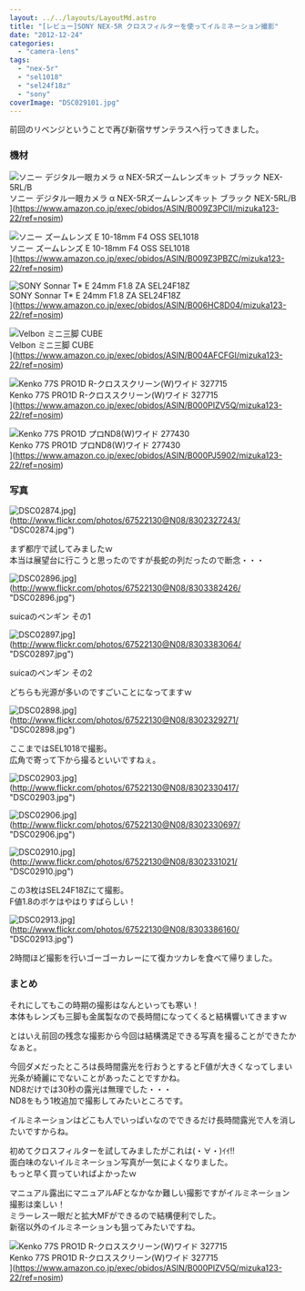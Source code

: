 ```yaml
---
layout: ../../layouts/LayoutMd.astro
title: "[レビュー]SONY NEX-5R クロスフィルターを使ってイルミネーション撮影"
date: "2012-12-24"
categories: 
  - "camera-lens"
tags: 
  - "nex-5r"
  - "sel1018"
  - "sel24f18z"
  - "sony"
coverImage: "DSC029101.jpg"
---
```


前回のリベンジということで再び新宿サザンテラスへ行ってきました。

### 機材

![ソニー デジタル一眼カメラ α NEX-5Rズームレンズキット ブラック NEX-5RL/B](/archive/images/41Ihx2NlCKL._SL160_.jpg)  
ソニー デジタル一眼カメラ α NEX-5Rズームレンズキット ブラック NEX-5RL/B  
](https://www.amazon.co.jp/exec/obidos/ASIN/B009Z3PCII/mizuka123-22/ref=nosim)

![ソニー ズームレンズ E 10-18mm F4 OSS SEL1018](/archive/images/31C%2BEiE2-%2BL._SL160_.jpg)  
ソニー ズームレンズ E 10-18mm F4 OSS SEL1018  
](https://www.amazon.co.jp/exec/obidos/ASIN/B009Z3PBZC/mizuka123-22/ref=nosim)

![SONY Sonnar T* E 24mm F1.8 ZA SEL24F18Z](/archive/images/410KeggzDDL._SL160_.jpg)  
SONY Sonnar T\* E 24mm F1.8 ZA SEL24F18Z  
](https://www.amazon.co.jp/exec/obidos/ASIN/B006HC8D04/mizuka123-22/ref=nosim)

![Velbon ミニ三脚 CUBE](/archive/images/41AlUOyDNOL._SL160_.jpg)  
Velbon ミニ三脚 CUBE  
](https://www.amazon.co.jp/exec/obidos/ASIN/B004AFCFGI/mizuka123-22/ref=nosim)

![Kenko 77S PRO1D R-クロススクリーン(W)ワイド 327715](/archive/images/41ofwWxpq1L._SL160_.jpg)  
Kenko 77S PRO1D R-クロススクリーン(W)ワイド 327715  
](https://www.amazon.co.jp/exec/obidos/ASIN/B000PIZV5Q/mizuka123-22/ref=nosim)

![Kenko 77S PRO1D プロND8(W)ワイド 277430](/archive/images/316QZl0VJQL._SL160_.jpg)  
Kenko 77S PRO1D プロND8(W)ワイド 277430  
](https://www.amazon.co.jp/exec/obidos/ASIN/B000PJ5902/mizuka123-22/ref=nosim)

### 写真

![DSC02874.jpg](/archive/images/8302327243_3d57b15baa.jpg)](http://www.flickr.com/photos/67522130@N08/8302327243/ "DSC02874.jpg")

まず都庁で試してみましたｗ  
本当は展望台に行こうと思ったのですが長蛇の列だったので断念・・・

![DSC02896.jpg](/archive/images/8303382426_26f6c2874b.jpg)](http://www.flickr.com/photos/67522130@N08/8303382426/ "DSC02896.jpg")

suicaのペンギン その1

![DSC02897.jpg](/archive/images/8303383064_b3d6e25caa.jpg)](http://www.flickr.com/photos/67522130@N08/8303383064/ "DSC02897.jpg")

suicaのペンギン その2

どちらも光源が多いのですごいことになってますｗ

![DSC02898.jpg](/archive/images/8302329271_7c96dcd977.jpg)](http://www.flickr.com/photos/67522130@N08/8302329271/ "DSC02898.jpg")

ここまではSEL1018で撮影。  
広角で寄って下から撮るといいですねぇ。

![DSC02903.jpg](/archive/images/8302330417_bb3d5a0bc0.jpg)](http://www.flickr.com/photos/67522130@N08/8302330417/ "DSC02903.jpg")

![DSC02906.jpg](/archive/images/8302330697_65de5023c9.jpg)](http://www.flickr.com/photos/67522130@N08/8302330697/ "DSC02906.jpg")

![DSC02910.jpg](/archive/images/8302331021_3e3d9c24cf.jpg)](http://www.flickr.com/photos/67522130@N08/8302331021/ "DSC02910.jpg")

この3枚はSEL24F18Zにて撮影。  
F値1.8のボケはやはりすばらしい！

![DSC02913.jpg](/archive/images/8303386160_96c67a1fcd.jpg)](http://www.flickr.com/photos/67522130@N08/8303386160/ "DSC02913.jpg")

2時間ほど撮影を行いゴーゴーカレーにて復カツカレを食べて帰りました。

### まとめ

それにしてもこの時期の撮影はなんといっても寒い！  
本体もレンズも三脚も金属製なので長時間になってくると結構響いてきますｗ

とはいえ前回の残念な撮影から今回は結構満足できる写真を撮ることができたかなぁと。

今回ダメだったところは長時間露光を行おうとするとF値が大きくなってしまい光条が綺麗にでないことがあったことですかね。  
ND8だけでは30秒の露光は無理でした・・・  
ND8をもう1枚追加で撮影してみたいところです。

イルミネーションはどこも人でいっぱいなのでできるだけ長時間露光で人を消したいですからね。

初めてクロスフィルターを試してみましたがこれは(・∀・)ｲｲ!!  
面白味のないイルミネーション写真が一気によくなりました。  
もっと早く買っていればよかったｗ

マニュアル露出にマニュアルAFとなかなか難しい撮影ですがイルミネーション撮影は楽しい！  
ミラーレス一眼だと拡大MFができるので結構便利でした。  
新宿以外のイルミネーションも狙ってみたいですね。

![Kenko 77S PRO1D R-クロススクリーン(W)ワイド 327715](/archive/images/41ofwWxpq1L._SL160_.jpg)  
Kenko 77S PRO1D R-クロススクリーン(W)ワイド 327715  
](https://www.amazon.co.jp/exec/obidos/ASIN/B000PIZV5Q/mizuka123-22/ref=nosim)
